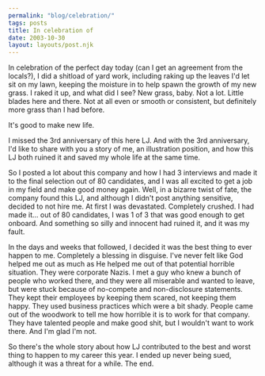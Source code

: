 ```yaml
---
permalink: "blog/celebration/"
tags: posts
title: In celebration of
date: 2003-10-30
layout: layouts/post.njk
---
```


In celebration of the perfect day today (can I get an agreement from the locals?), I did a shitload of yard work, including raking up the leaves I'd let sit on my lawn, keeping the moisture in to help spawn the growth of my new grass. I raked it up, and what did I see? New grass, baby. Not a lot. Little blades here and there. Not at all even or smooth or consistent, but definitely more grass than I had before. 

It's good to make new life.

I missed the 3rd anniversary of this here LJ. And with the 3rd anniversary, I'd like to share with you a story of me, an illustration position, and how this LJ both ruined it and saved my whole life at the same time.

So I posted a lot about this company and how I had 3 interviews and made it to the final selection out of 80 candidates, and I was all excited to get a job in my field and make good money again. Well, in a bizarre twist of fate, the company found this LJ, and although I didn't post anything sensitive, decided to not hire me. At first I was devastated. Completely crushed. I had made it... out of 80 candidates, I was 1 of 3 that was good enough to get onboard. And something so silly and innocent had ruined it, and it was my fault. 

In the days and weeks that followed, I decided it was the best thing to ever happen to me. Completely a blessing in disguise. I've never felt like God helped me out as much as He helped me out of that potential horrible situation. They were corporate Nazis. I met a guy who knew a bunch of people who worked there, and they were all miserable and wanted to leave, but were stuck because of no-compete and non-disclosure statements. They kept their employees by keeping them scared, not keeping them happy. They used business practices which were a bit shady. People came out of the woodwork to tell me how horrible it is to work for that company. They have talented people and make good shit, but I wouldn't want to work there. And I'm glad I'm not. 

So there's the whole story about how LJ contributed to the best and worst thing to happen to my career this year. I ended up never being sued, although it was a threat for a while. The end.